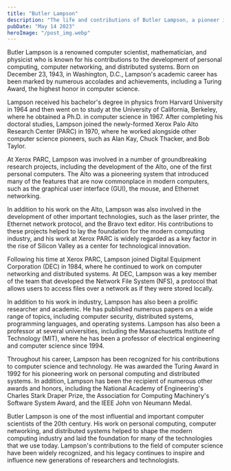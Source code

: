 ```yaml
---
title: "Butler Lampson"
description: "The life and contributions of Butler Lampson, a pioneer in computer science and recipient of the Turing Award, and his impact on the development of modern computing technology...."
pubDate: "May 14 2023"
heroImage: "/post_img.webp"
---
```

Butler Lampson is a renowned computer scientist, mathematician, and physicist who is known for his contributions to the development of personal computing, computer networking, and distributed systems. Born on December 23, 1943, in Washington, D.C., Lampson's academic career has been marked by numerous accolades and achievements, including a Turing Award, the highest honor in computer science.

Lampson received his bachelor's degree in physics from Harvard University in 1964 and then went on to study at the University of California, Berkeley, where he obtained a Ph.D. in computer science in 1967. After completing his doctoral studies, Lampson joined the newly-formed Xerox Palo Alto Research Center (PARC) in 1970, where he worked alongside other computer science pioneers, such as Alan Kay, Chuck Thacker, and Bob Taylor.

At Xerox PARC, Lampson was involved in a number of groundbreaking research projects, including the development of the Alto, one of the first personal computers. The Alto was a pioneering system that introduced many of the features that are now commonplace in modern computers, such as the graphical user interface (GUI), the mouse, and Ethernet networking.

In addition to his work on the Alto, Lampson was also involved in the development of other important technologies, such as the laser printer, the Ethernet network protocol, and the Bravo text editor. His contributions to these projects helped to lay the foundation for the modern computing industry, and his work at Xerox PARC is widely regarded as a key factor in the rise of Silicon Valley as a center for technological innovation.

Following his time at Xerox PARC, Lampson joined Digital Equipment Corporation (DEC) in 1984, where he continued to work on computer networking and distributed systems. At DEC, Lampson was a key member of the team that developed the Network File System (NFS), a protocol that allows users to access files over a network as if they were stored locally.

In addition to his work in industry, Lampson has also been a prolific researcher and academic. He has published numerous papers on a wide range of topics, including computer security, distributed systems, programming languages, and operating systems. Lampson has also been a professor at several universities, including the Massachusetts Institute of Technology (MIT), where he has been a professor of electrical engineering and computer science since 1994.

Throughout his career, Lampson has been recognized for his contributions to computer science and technology. He was awarded the Turing Award in 1992 for his pioneering work on personal computing and distributed systems. In addition, Lampson has been the recipient of numerous other awards and honors, including the National Academy of Engineering's Charles Stark Draper Prize, the Association for Computing Machinery's Software System Award, and the IEEE John von Neumann Medal.

Butler Lampson is one of the most influential and important computer scientists of the 20th century. His work on personal computing, computer networking, and distributed systems helped to shape the modern computing industry and laid the foundation for many of the technologies that we use today. Lampson's contributions to the field of computer science have been widely recognized, and his legacy continues to inspire and influence new generations of researchers and technologists.
